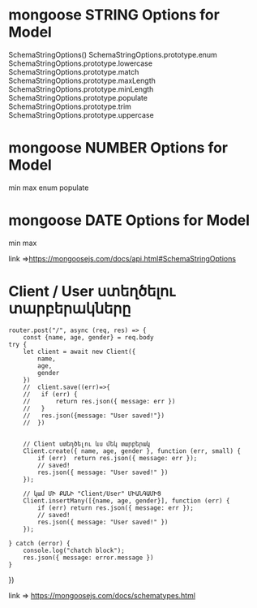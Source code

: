 # mongoose STRING Options for Model
SchemaStringOptions()
SchemaStringOptions.prototype.enum
SchemaStringOptions.prototype.lowercase
SchemaStringOptions.prototype.match
SchemaStringOptions.prototype.maxLength
SchemaStringOptions.prototype.minLength
SchemaStringOptions.prototype.populate
SchemaStringOptions.prototype.trim
SchemaStringOptions.prototype.uppercase


# mongoose NUMBER Options for Model
min	
max
enum
populate

# mongoose DATE Options for Model
min 
max

link =>https://mongoosejs.com/docs/api.html#SchemaStringOptions




# Client / User ստեղծելու տարբերակները
	router.post("/", async (req, res) => {
		const {name, age, gender} = req.body
	try {
		let client = await new Client({
			name,
			age,
			gender
		})
		//  client.save((err)=>{
		// 	 if (err) {
		// 		 return res.json({ message: err })
		// 	 }
		// 	 res.json({message: "User saved!"})
		//  })


 		// Client ստեղծելու ևս մեկ տարբերակ
		Client.create({ name, age, gender }, function (err, small) {
			if (err)  return res.json({ message: err });
			// saved!
			res.json({ message: "User saved!" })
		});

		// կամ ՄԻ ՔԱՆԻ "Client/User" ՄԻԱՆԳԱՄԻՑ
		Client.insertMany([{name, age, gender}], function (err) {
			if (err) return res.json({ message: err });
			// saved!
			res.json({ message: "User saved!" })
		});
		
	} catch (error) {
		console.log("chatch block");
		res.json({ message: error.message })
	}
})

link => https://mongoosejs.com/docs/schematypes.html